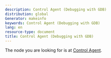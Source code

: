 ```yaml
---
description: Control Agent (Debugging with GDB)
distribution: global
Generator: makeinfo
keywords: Control Agent (Debugging with GDB)
lang: en
resource-type: document
title: Control Agent (Debugging with GDB)
---
```

The node you are looking for is at [Control Agent](In_002dProcess-Agent.html#Control-Agent).
